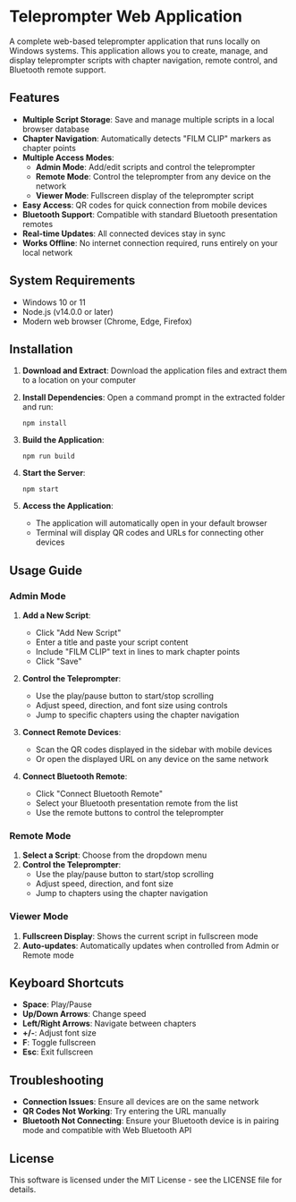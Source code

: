 # Teleprompter Web Application

A complete web-based teleprompter application that runs locally on Windows systems. This application allows you to create, manage, and display teleprompter scripts with chapter navigation, remote control, and Bluetooth remote support.

## Features

- **Multiple Script Storage**: Save and manage multiple scripts in a local browser database
- **Chapter Navigation**: Automatically detects "FILM CLIP" markers as chapter points
- **Multiple Access Modes**:
  - **Admin Mode**: Add/edit scripts and control the teleprompter
  - **Remote Mode**: Control the teleprompter from any device on the network
  - **Viewer Mode**: Fullscreen display of the teleprompter script
- **Easy Access**: QR codes for quick connection from mobile devices
- **Bluetooth Support**: Compatible with standard Bluetooth presentation remotes
- **Real-time Updates**: All connected devices stay in sync
- **Works Offline**: No internet connection required, runs entirely on your local network

## System Requirements

- Windows 10 or 11
- Node.js (v14.0.0 or later)
- Modern web browser (Chrome, Edge, Firefox)

## Installation

1. **Download and Extract**: Download the application files and extract them to a location on your computer

2. **Install Dependencies**: Open a command prompt in the extracted folder and run:
   ```
   npm install
   ```

3. **Build the Application**: 
   ```
   npm run build
   ```

4. **Start the Server**:
   ```
   npm start
   ```

5. **Access the Application**:
   - The application will automatically open in your default browser
   - Terminal will display QR codes and URLs for connecting other devices

## Usage Guide

### Admin Mode

1. **Add a New Script**:
   - Click "Add New Script"
   - Enter a title and paste your script content
   - Include "FILM CLIP" text in lines to mark chapter points
   - Click "Save"

2. **Control the Teleprompter**:
   - Use the play/pause button to start/stop scrolling
   - Adjust speed, direction, and font size using controls
   - Jump to specific chapters using the chapter navigation

3. **Connect Remote Devices**:
   - Scan the QR codes displayed in the sidebar with mobile devices
   - Or open the displayed URL on any device on the same network

4. **Connect Bluetooth Remote**:
   - Click "Connect Bluetooth Remote"
   - Select your Bluetooth presentation remote from the list
   - Use the remote buttons to control the teleprompter

### Remote Mode

1. **Select a Script**: Choose from the dropdown menu
2. **Control the Teleprompter**:
   - Use the play/pause button to start/stop scrolling
   - Adjust speed, direction, and font size
   - Jump to chapters using the chapter navigation

### Viewer Mode

1. **Fullscreen Display**: Shows the current script in fullscreen mode
2. **Auto-updates**: Automatically updates when controlled from Admin or Remote mode

## Keyboard Shortcuts

- **Space**: Play/Pause
- **Up/Down Arrows**: Change speed
- **Left/Right Arrows**: Navigate between chapters
- **+/-**: Adjust font size
- **F**: Toggle fullscreen
- **Esc**: Exit fullscreen

## Troubleshooting

- **Connection Issues**: Ensure all devices are on the same network
- **QR Codes Not Working**: Try entering the URL manually
- **Bluetooth Not Connecting**: Ensure your Bluetooth device is in pairing mode and compatible with Web Bluetooth API

## License

This software is licensed under the MIT License - see the LICENSE file for details.
